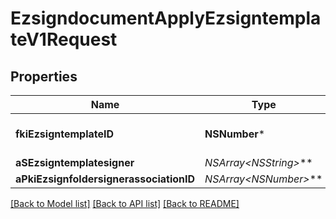 # EzsigndocumentApplyEzsigntemplateV1Request

## Properties
Name | Type | Description | Notes
------------ | ------------- | ------------- | -------------
**fkiEzsigntemplateID** | **NSNumber*** | The unique ID of the Ezsigntemplate | 
**aSEzsigntemplatesigner** | **NSArray&lt;NSString*&gt;*** |  | 
**aPkiEzsignfoldersignerassociationID** | **NSArray&lt;NSNumber*&gt;*** |  | 

[[Back to Model list]](../README.md#documentation-for-models) [[Back to API list]](../README.md#documentation-for-api-endpoints) [[Back to README]](../README.md)


